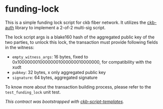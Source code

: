# funding-lock

This is a simple funding lock script for ckb fiber network. It utilizes the [ckb-auth] library to implement a 2-of-2 multi-sig script.

The lock script args is a blake160 hash of the aggregated public key of the two parties, to unlock this lock, the transaction must provide following fields in the witness:

- `empty_witness_args`: 16 bytes, fixed to 0x10000000100000001000000010000000, for compatibility with the xudt
- `pubkey`: 32 bytes, x only aggregated public key
- `signature`: 64 bytes, aggregated signature

To know more about the transaction building process, please refer to the `test_funding_lock` unit test.

*This contract was bootstrapped with [ckb-script-templates].*

[ckb-auth]: https://github.com/nervosnetwork/ckb-auth
[ckb-script-templates]: https://github.com/cryptape/ckb-script-templates
